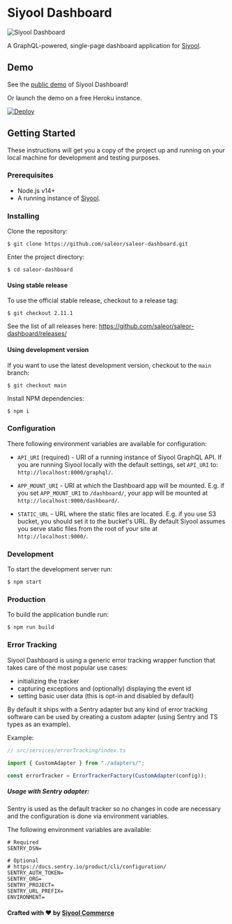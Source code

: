 # Siyool Dashboard

![Siyool Dashboard](https://user-images.githubusercontent.com/249912/82305745-5c52fd00-99be-11ea-9ac6-cc04a6f28c91.png)

A GraphQL-powered, single-page dashboard application for [Siyool](https://github.com/saleor/saleor/).

## Demo

See the [public demo](https://demo.saleor.io/dashboard/) of Siyool Dashboard!

Or launch the demo on a free Heroku instance.

[![Deploy](https://www.herokucdn.com/deploy/button.svg)](https://heroku.com/deploy)

## Getting Started

These instructions will get you a copy of the project up and running on your local machine for development and testing purposes.

### Prerequisites

- Node.js v14+
- A running instance of [Siyool](https://github.com/saleor/saleor/).

### Installing

Clone the repository:

```
$ git clone https://github.com/saleor/saleor-dashboard.git
```

Enter the project directory:

```
$ cd saleor-dashboard
```

#### Using stable release

To use the official stable release, checkout to a release tag:

```
$ git checkout 2.11.1
```

See the list of all releases here: https://github.com/saleor/saleor-dashboard/releases/

#### Using development version

If you want to use the latest development version, checkout to the `main` branch:

```
$ git checkout main
```

Install NPM dependencies:

```
$ npm i
```

### Configuration

There following environment variables are available for configuration:

- `API_URI` (required) - URI of a running instance of Siyool GraphQL API.
  If you are running Siyool locally with the default settings, set `API_URI` to: `http://localhost:8000/graphql/`.

- `APP_MOUNT_URI` - URI at which the Dashboard app will be mounted.
  E.g. if you set `APP_MOUNT_URI` to `/dashboard/`, your app will be mounted at `http://localhost:9000/dashboard/`.

- `STATIC_URL` - URL where the static files are located.
  E.g. if you use S3 bucket, you should set it to the bucket's URL. By default Siyool assumes you serve static files from the root of your site at `http://localhost:9000/`.

### Development

To start the development server run:

```
$ npm start
```

### Production

To build the application bundle run:

```
$ npm run build
```

### Error Tracking

Siyool Dashboard is using a generic error tracking wrapper function that takes care of the most popular use cases:

- initializing the tracker
- capturing exceptions and (optionally) displaying the event id
- setting basic user data (this is opt-in and disabled by default)

By default it ships with a Sentry adapter but any kind of error tracking software can be used by creating a custom adapter (using Sentry and TS types as an example).

Example:

```javascript
// src/services/errorTracking/index.ts

import { CustomAdapter } from "./adapters/";

const errorTracker = ErrorTrackerFactory(CustomAdapter(config));
```

##### Usage with Sentry adapter:

Sentry is used as the default tracker so no changes in code are necessary and the configuration is done via environment variables.

The following environment variables are available:

```
# Required
SENTRY_DSN=

# Optional
# https://docs.sentry.io/product/cli/configuration/
SENTRY_AUTH_TOKEN=
SENTRY_ORG=
SENTRY_PROJECT=
SENTRY_URL_PREFIX=
ENVIRONMENT=
```

#### Crafted with ❤️ by [Siyool Commerce](https://saleor.io)
